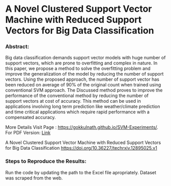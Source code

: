 # A Novel Clustered Support Vector Machine with Reduced Support Vectors for Big Data Classification


### Abstract: 
Big data classification demands support vector models with huge number of support vectors, which are prone to overfitting and complex in nature. In this paper, we propose a method to solve the overfitting problem and improve the generalization of the model by reducing the number of support vectors. Using the proposed approach, the number of support vector has been reduced on average of 90% of the original count when trained using conventional SVM approach. The Discussed method proves to improve the performance of the conventional method by reducing the number of support vectors at cost of accuracy. This method can be used in applications involving long term prediction like weather/climate prediction and time critical applications which require rapid performance with a compensated accuracy.



More Details Visit Page : https://gokkulnath.github.io/SVM-Experiments/.
For PDF Version:  [Link](https://github.com/Gokkulnath/SVM-Experiments/blob/master/PID4236033.pdf)


A Novel Clustered Support Vector Machine with Reduced Support Vectors for Big Data Classification https://doi.org/10.36227/techrxiv.12895025.v1 

### Steps to Reproduce the Results:

Run the code by updating the path to the Excel file apropriately. Dataset was scraped from the web. 
